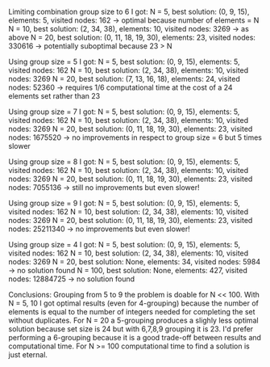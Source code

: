 Limiting combination group size to 6 I got:
  N = 5, best solution: (0, 9, 15), elements: 5, visited nodes: 162 -> optimal because number of elements = N
  N = 10, best solution: (2, 34, 38), elements: 10, visited nodes: 3269 -> as above
  N = 20, best solution: (0, 11, 18, 19, 30), elements: 23, visited nodes: 330616 -> potentially suboptimal because 23 > N 

Using group size = 5 I got:
  N = 5, best solution: (0, 9, 15), elements: 5, visited nodes: 162
  N = 10, best solution: (2, 34, 38), elements: 10, visited nodes: 3269
  N = 20, best solution: (7, 13, 16, 18), elements: 24, visited nodes: 52360 -> requires 1/6 computational time at the cost of a 24 elements set rather than 23
  
Using group size = 7 I got:
  N = 5, best solution: (0, 9, 15), elements: 5, visited nodes: 162
  N = 10, best solution: (2, 34, 38), elements: 10, visited nodes: 3269
  N = 20, best solution: (0, 11, 18, 19, 30), elements: 23, visited nodes: 1675520 -> no improvements in respect to group size = 6 but 5 times slower
  
Using group size = 8 I got:
  N = 5, best solution: (0, 9, 15), elements: 5, visited nodes: 162
  N = 10, best solution: (2, 34, 38), elements: 10, visited nodes: 3269
  N = 20, best solution: (0, 11, 18, 19, 30), elements: 23, visited nodes: 7055136 -> still no improvements but even slower!
  
Using group size = 9 I got:
  N = 5, best solution: (0, 9, 15), elements: 5, visited nodes: 162
  N = 10, best solution: (2, 34, 38), elements: 10, visited nodes: 3269
  N = 20, best solution: (0, 11, 18, 19, 30), elements: 23, visited nodes: 25211340 -> no improvements but even slower!
 
Using group size = 4 I got:
  N = 5, best solution: (0, 9, 15), elements: 5, visited nodes: 162
  N = 10, best solution: (2, 34, 38), elements: 10, visited nodes: 3269
  N = 20, best solution: None, elements: 34, visited nodes: 5984 -> no solution found
  N = 100, best solution: None, elements: 427, visited nodes: 12884725 -> no solution found
 
Conclusions:
  Grouping from 5 to 9 the problem is doable for N << 100. With N = 5, 10 I got optimal results (even for 4-grouping) because the number of elements is equal to the number of integers needed for completing the set without duplicates.
  For N = 20 a 5-grouping produces a slighly less optimal solution because set size is 24 but with 6,7,8,9 grouping it is 23. 
  I'd prefer performing a 6-grouping because it is a good trade-off between results and computational time.
  For N >= 100 computational time to find a solution is just eternal.
